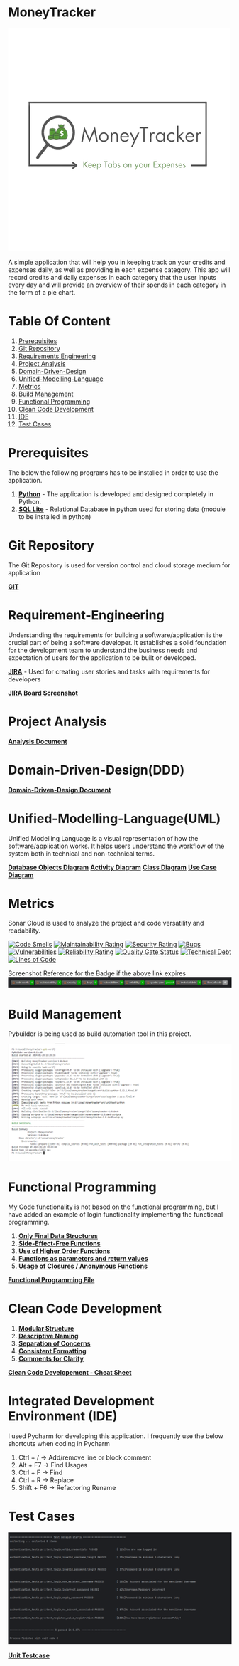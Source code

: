 # MoneyTracker
![logo-light.png](images%2Flogo-light.png)

A simple application that will help you in keeping track on your credits and expenses daily, as well as providing in each expense category. This app will record credits and daily expenses in each category that the user inputs every day and will provide an overview of their spends in each category in the form of a pie chart.

# Table Of Content
1. [Prerequisites](https://github.com/ihemanthkarthik/MoneyTracker/blob/Master/README.md#Prerequisites)
2. [Git Repository](https://github.com/ihemanthkarthik/MoneyTracker/blob/30ad2d3b4b54fe8c2696a948e18721880de1b115/)
3. [Requirements Engineering](https://github.com/ihemanthkarthik/MoneyTracker/blob/Master/README.md#Requirement-Engineering)
4. [Project Analysis](https://github.com/ihemanthkarthik/MoneyTracker/blob/Master/README.md#Project-Analysis)
5. [Domain-Driven-Design](https://github.com/ihemanthkarthik/MoneyTracker/blob/Master/README.md#Domain-Driven-Design(DDD))
6. [Unified-Modelling-Language](https://github.com/ihemanthkarthik/MoneyTracker/blob/Master/README.md#Unified-Modelling-Language(UML))
7. [Metrics](https://github.com/ihemanthkarthik/MoneyTracker/blob/Master/README.md#Metrics)
8. [Build Management](https://github.com/ihemanthkarthik/MoneyTracker/blob/Master/README.md#Build-Management)
9. [Functional Programming](https://github.com/ihemanthkarthik/MoneyTracker/blob/Master/README.md#Functional-Programming)
10. [Clean Code Development](https://github.com/ihemanthkarthik/MoneyTracker/blob/Master/README.md#Clean-Code-Development)
11. [IDE](https://github.com/ihemanthkarthik/MoneyTracker/blob/Master/README.md#Integrated-Development-Environment-(IDE))
12. [Test Cases](https://github.com/ihemanthkarthik/MoneyTracker/blob/Master/README.md#Test-Cases)


# Prerequisites
The below the following programs has to be installed in order to use the application.
1. **[Python](https://www.python.org/)** - The application is developed and designed completely in Python.
2. **[SQL Lite](https://pypi.org/project/pysqlite3/)** - Relational Database in python used for storing data (module to be installed in python)

# Git Repository
The Git Repository is used for version control and cloud storage medium for application

**[GIT](https://github.com/ihemanthkarthik/MoneyTracker/blob/30ad2d3b4b54fe8c2696a948e18721880de1b115/)**

# Requirement-Engineering
Understanding the requirements for building a software/application is the crucial part of being a software developer. It establishes a solid foundation for the development team to understand the business needs and expectation of users for the application to be built or developed.

**[JIRA](https://hemanthkarthikeyan.atlassian.net/jira/software/projects/MNYTRKR/boards/2/timeline)** - Used for creating user stories and tasks with requirements for developers

**[JIRA Board Screenshot](https://github.com/ihemanthkarthik/MoneyTracker/blob/f4e96d2517aa1cb38304ad67a14c57f708e18956/Jira%20Board.png)** 

# Project Analysis

**[Analysis Document](https://github.com/ihemanthkarthik/MoneyTracker/blob/98d65a0ed3e93fe42b23130cbc4dd856d409171e/Analysis.pdf)**

# Domain-Driven-Design(DDD)

**[Domain-Driven-Design Document](https://github.com/ihemanthkarthik/MoneyTracker/blob/Master/DomainDrivenDesign%20Document.pdf)**

# Unified-Modelling-Language(UML)
Unified Modelling Language is a visual representation of how the software/application works. It helps users understand the workflow of the system both in technical and non-technical terms.

**[Database Objects Diagram](https://github.com/ihemanthkarthik/MoneyTracker/blob/Master/UML/DB%20Objects.png)**
**[Activity Diagram](https://github.com/ihemanthkarthik/MoneyTracker/blob/30ad2d3b4b54fe8c2696a948e18721880de1b115/UML/Activity%20Diagram.png)**
**[Class Diagram](https://github.com/ihemanthkarthik/MoneyTracker/blob/30ad2d3b4b54fe8c2696a948e18721880de1b115/UML/Class%20Diagram.png)**
**[Use Case Diagram](https://github.com/ihemanthkarthik/MoneyTracker/blob/30ad2d3b4b54fe8c2696a948e18721880de1b115/UML/Use%20Case%20Diagram.png)**

# Metrics
Sonar Cloud is used to analyze the project and code versatility and readability.

[![Code Smells](https://sonarcloud.io/api/project_badges/measure?project=ihemanthkarthik_MoneyTracker&metric=code_smells)](https://sonarcloud.io/summary/new_code?id=ihemanthkarthik_MoneyTracker)
[![Maintainability Rating](https://sonarcloud.io/api/project_badges/measure?project=ihemanthkarthik_MoneyTracker&metric=sqale_rating)](https://sonarcloud.io/summary/new_code?id=ihemanthkarthik_MoneyTracker)
[![Security Rating](https://sonarcloud.io/api/project_badges/measure?project=ihemanthkarthik_MoneyTracker&metric=security_rating)](https://sonarcloud.io/summary/new_code?id=ihemanthkarthik_MoneyTracker)
[![Bugs](https://sonarcloud.io/api/project_badges/measure?project=ihemanthkarthik_MoneyTracker&metric=bugs)](https://sonarcloud.io/summary/new_code?id=ihemanthkarthik_MoneyTracker)
[![Vulnerabilities](https://sonarcloud.io/api/project_badges/measure?project=ihemanthkarthik_MoneyTracker&metric=vulnerabilities)](https://sonarcloud.io/summary/new_code?id=ihemanthkarthik_MoneyTracker)
[![Reliability Rating](https://sonarcloud.io/api/project_badges/measure?project=ihemanthkarthik_MoneyTracker&metric=reliability_rating)](https://sonarcloud.io/summary/new_code?id=ihemanthkarthik_MoneyTracker)
[![Quality Gate Status](https://sonarcloud.io/api/project_badges/measure?project=ihemanthkarthik_MoneyTracker&metric=alert_status)](https://sonarcloud.io/summary/new_code?id=ihemanthkarthik_MoneyTracker)
[![Technical Debt](https://sonarcloud.io/api/project_badges/measure?project=ihemanthkarthik_MoneyTracker&metric=sqale_index)](https://sonarcloud.io/summary/new_code?id=ihemanthkarthik_MoneyTracker)
[![Lines of Code](https://sonarcloud.io/api/project_badges/measure?project=ihemanthkarthik_MoneyTracker&metric=ncloc)](https://sonarcloud.io/summary/new_code?id=ihemanthkarthik_MoneyTracker)

Screenshot Reference for the Badge if the above link expires
![img.png](img.png)

# Build Management
Pybuilder is being used as build automation tool in this project.

![PyBuilder - Build Success.png](PyBuilder%20-%20Build%20Success.png)

# Functional Programming
My Code functionality is not based on the functional programming, but I have added an example of login functionality implementing the functional programming.

1. **[Only Final Data Structures](https://github.com/ihemanthkarthik/MoneyTracker/blob/7dda87a03e65dcc9ff7b3c64cab89b3bdca318cc/src/main/funct_programming.py#L9)**
2. **[Side-Effect-Free Functions](https://github.com/ihemanthkarthik/MoneyTracker/blob/7dda87a03e65dcc9ff7b3c64cab89b3bdca318cc/src/main/funct_programming.py#L66)**
3. **[Use of Higher Order Functions](https://github.com/ihemanthkarthik/MoneyTracker/blob/7dda87a03e65dcc9ff7b3c64cab89b3bdca318cc/src/main/funct_programming.py#L12)**
4. **[Functions as parameters and return values](https://github.com/ihemanthkarthik/MoneyTracker/blob/7dda87a03e65dcc9ff7b3c64cab89b3bdca318cc/src/main/funct_programming.py#L15)**
5. **[Usage of Closures / Anonymous Functions](https://github.com/ihemanthkarthik/MoneyTracker/blob/7dda87a03e65dcc9ff7b3c64cab89b3bdca318cc/src/main/funct_programming.py#L29)**

**[Functional Programming File](https://github.com/ihemanthkarthik/MoneyTracker/blob/7dda87a03e65dcc9ff7b3c64cab89b3bdca318cc/src/main/funct_programming.py)**

# Clean Code Development

1. **[Modular Structure](https://github.com/ihemanthkarthik/MNYTRKR/blob/997960f3d891f462d400b1e7e7cd2ce9a58afbd4/src/connection.py)**
2. **[Descriptive Naming](https://github.com/ihemanthkarthik/MoneyTracker/blob/7dda87a03e65dcc9ff7b3c64cab89b3bdca318cc/src/main/python/controller.py#L111)**
3. **[Separation of Concerns](https://github.com/ihemanthkarthik/MNYTRKR/blob/997960f3d891f462d400b1e7e7cd2ce9a58afbd4/src/authentication.py)**
4. **[Consistent Formatting](https://github.com/ihemanthkarthik/MoneyTracker/blob/7dda87a03e65dcc9ff7b3c64cab89b3bdca318cc/src/main/python/bankintegrations.py)**
5. **[Comments for Clarity](https://github.com/ihemanthkarthik/MNYTRKR/blob/997960f3d891f462d400b1e7e7cd2ce9a58afbd4/src/controller.py#L17)**

**[Clean Code Developement - Cheat Sheet](https://github.com/ihemanthkarthik/MoneyTracker/blob/b6b8fad8af12495e325dfd94b7b57a68898c1462/CCD%20-%20Cheat%20Sheet.pdf)**

# Integrated Development Environment (IDE)
I used Pycharm for developing this application. I frequently use the below shortcuts when coding in Pycharm

1. Ctrl + /     -> Add/remove line or block comment
2. Alt + F7     -> Find Usages
3. Ctrl + F     -> Find
4. Ctrl + R     -> Replace
5. Shift + F6   -> Refactoring Rename

# Test Cases
![Test Cases.png](Test%20Cases.png)

**[Unit Testcase](https://github.com/ihemanthkarthik/MoneyTracker/blob/5f3e66ce3e858c518546623f8339c89ca24e4d1a/src/unittest/python/authentication_tests.py)**

